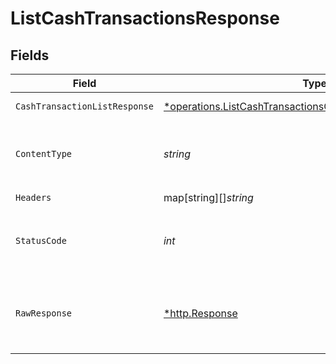 # ListCashTransactionsResponse


## Fields

| Field                                                                                                                                            | Type                                                                                                                                             | Required                                                                                                                                         | Description                                                                                                                                      |
| ------------------------------------------------------------------------------------------------------------------------------------------------ | ------------------------------------------------------------------------------------------------------------------------------------------------ | ------------------------------------------------------------------------------------------------------------------------------------------------ | ------------------------------------------------------------------------------------------------------------------------------------------------ |
| `CashTransactionListResponse`                                                                                                                    | [*operations.ListCashTransactionsCashTransactionListResponse](../../../pkg/models/operations/listcashtransactionscashtransactionlistresponse.md) | :heavy_minus_sign:                                                                                                                               | Cash Transactions                                                                                                                                |
| `ContentType`                                                                                                                                    | *string*                                                                                                                                         | :heavy_check_mark:                                                                                                                               | HTTP response content type for this operation                                                                                                    |
| `Headers`                                                                                                                                        | map[string][]*string*                                                                                                                            | :heavy_check_mark:                                                                                                                               | N/A                                                                                                                                              |
| `StatusCode`                                                                                                                                     | *int*                                                                                                                                            | :heavy_check_mark:                                                                                                                               | HTTP response status code for this operation                                                                                                     |
| `RawResponse`                                                                                                                                    | [*http.Response](https://pkg.go.dev/net/http#Response)                                                                                           | :heavy_check_mark:                                                                                                                               | Raw HTTP response; suitable for custom response parsing                                                                                          |